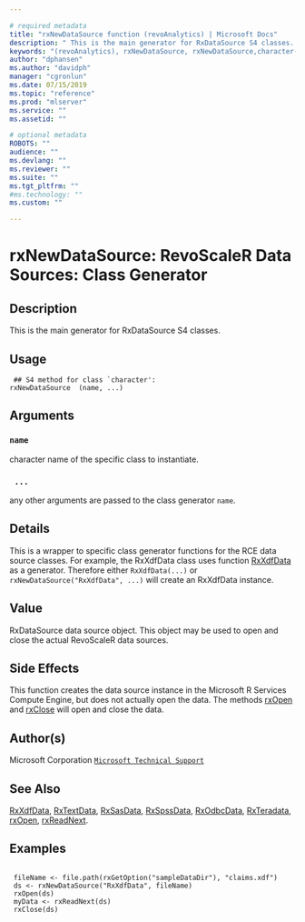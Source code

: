 ```yaml
--- 

# required metadata 
title: "rxNewDataSource function (revoAnalytics) | Microsoft Docs" 
description: " This is the main generator for RxDataSource S4 classes. " 
keywords: "(revoAnalytics), rxNewDataSource, rxNewDataSource,character-method, file, connection" 
author: "dphansen"
ms.author: "davidph" 
manager: "cgronlun" 
ms.date: 07/15/2019
ms.topic: "reference" 
ms.prod: "mlserver" 
ms.service: "" 
ms.assetid: "" 

# optional metadata 
ROBOTS: "" 
audience: "" 
ms.devlang: "" 
ms.reviewer: "" 
ms.suite: "" 
ms.tgt_pltfrm: "" 
#ms.technology: "" 
ms.custom: "" 

--- 
```




 # rxNewDataSource: RevoScaleR Data Sources: Class Generator 
 ## Description

This is the main generator for RxDataSource S4 classes.


 ## Usage

```   
 ## S4 method for class `character':
rxNewDataSource  (name, ...)

```

 ## Arguments



 ### `name`
 character name of the specific class to instantiate. 


 ### ` ...`
 any other arguments are passed to the class generator `name`. 



 ## Details

This is a wrapper to specific class generator functions for the
RCE data source classes. For example, the RxXdfData class uses function
[RxXdfData](RxXdfData.md) as a generator. Therefore either `RxXdfData(...)`
or `rxNewDataSource("RxXdfData", ...)` will create an RxXdfData instance.


 ## Value

RxDataSource data source object. This object may be used to open and close the
actual RevoScaleR data sources.

 ## Side Effects 


This function creates the data source instance in the Microsoft R Services Compute Engine, but does not
actually open the data. The methods [rxOpen](rxOpen-methods.md) and
[rxClose](rxOpen-methods.md) will open and close the data.

 ## Author(s)
 Microsoft Corporation [`Microsoft Technical Support`](https://go.microsoft.com/fwlink/?LinkID=698556&clcid=0x409)


 ## See Also

[RxXdfData](RxXdfData.md),
[RxTextData](RxTextData.md),
[RxSasData](RxSasData.md),
[RxSpssData](RxSpssData.md),
[RxOdbcData](RxOdbcData.md),
[RxTeradata](RxTeradata.md),
[rxOpen](rxOpen-methods.md),
[rxReadNext](rxOpen-methods.md).

 ## Examples

 ```

  fileName <- file.path(rxGetOption("sampleDataDir"), "claims.xdf")
  ds <- rxNewDataSource("RxXdfData", fileName)
  rxOpen(ds)
  myData <- rxReadNext(ds)
  rxClose(ds)
```



